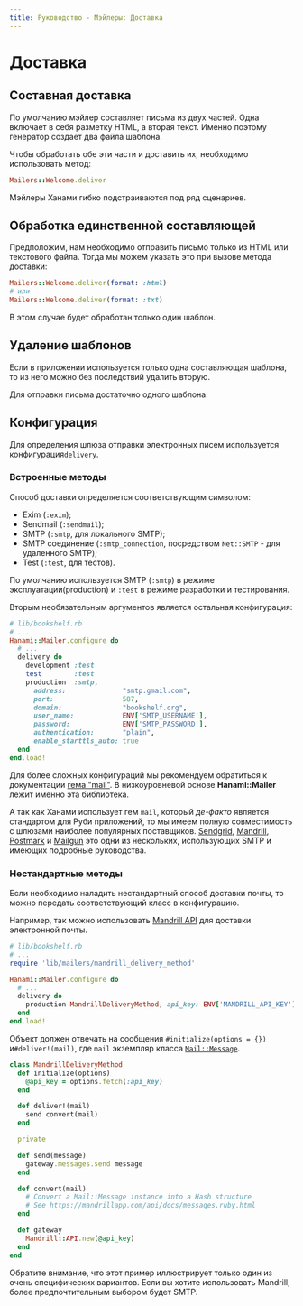 ```yaml
---
title: Руководство - Мэйлеры: Доставка
---
```


# Доставка

## Составная доставка

По умолчанию мэйлер составляет письма из двух частей. Одна включает в себя разметку HTML, а вторая текст.
Именно поэтому генератор создает два файла шаблона.

Чтобы обработать обе эти части и доставить их, необходимо использовать метод:

```ruby
Mailers::Welcome.deliver
```

Мэйлеры Ханами гибко подстраиваются под ряд сценариев.

## Обработка единственной составляющей

Предположим, нам необходимо отправить письмо только из HTML или текстового файла.
Тогда мы можем указать это при вызове метода доставки:

```ruby
Mailers::Welcome.deliver(format: :html)
# или
Mailers::Welcome.deliver(format: :txt)
```

В этом случае будет обработан только один шаблон.

## Удаление шаблонов

Если в приложении используется только одна составляющая шаблона, то из него можно без последствий удалить вторую.

<p class="warning">
  Для отправки письма достаточно одного шаблона.
</p>

## Конфигурация

Для определения шлюза отправки электронных писем используется конфигурация`delivery`.

### Встроенные методы

Способ доставки определяется соответствующим символом:

  * Exim (`:exim`);
  * Sendmail (`:sendmail`);
  * SMTP (`:smtp`, для локального SMTP);
  * SMTP соединение (`:smtp_connection`, посредством `Net::SMTP` - для удаленного SMTP);
  * Test (`:test`, для тестов).

По умолчанию используется SMTP (`:smtp`) в режиме эксплуатации(production) и `:test` в режиме разработки и тестирования.

Вторым необязательным аргументов является остальная конфигурация:

```ruby
# lib/bookshelf.rb
# ...
Hanami::Mailer.configure do
  # ...
  delivery do
    development :test
    test        :test
    production  :smtp,
      address:              "smtp.gmail.com",
      port:                 587,
      domain:               "bookshelf.org",
      user_name:            ENV['SMTP_USERNAME'],
      password:             ENV['SMTP_PASSWORD'],
      authentication:       "plain",
      enable_starttls_auto: true
  end
end.load!
```

Для более сложных конфигураций мы рекомендуем обратиться к документации [гема "mail"](https://github.com/mikel/mail).
В низкоуровневой основе **Hanami::Mailer** лежит именно эта библиотека.

А так как Ханами использует гем `mail`, который _де-факто_ является стандартом для Руби приложений, то мы имеем полную совместимость с шлюзами наиболее популярных поставщиков.
[Sendgrid](https://devcenter.heroku.com/articles/sendgrid#ruby-rails), [Mandrill](https://devcenter.heroku.com/articles/mandrill#sending-with-smtp), [Postmark](https://devcenter.heroku.com/articles/postmark#sending-emails-via-the-postmark-smtp-interface) и [Mailgun](https://devcenter.heroku.com/articles/mailgun#sending-emails-via-smtp) это одни из нескольких, использующих SMTP и имеющих подробные руководства.

### Нестандартные методы 

Если необходимо наладить нестандартный способ доставки почты, то можно передать соответствующий класс в конфигурацию. 

Например, так можно использовать [Mandrill API](https://mandrillapp.com/api/docs/) для доставки электронной почты.

```ruby
# lib/bookshelf.rb
# ...
require 'lib/mailers/mandrill_delivery_method'

Hanami::Mailer.configure do
  # ...
  delivery do
    production MandrillDeliveryMethod, api_key: ENV['MANDRILL_API_KEY']
  end
end.load!
```

Объект должен отвечать на сообщения `#initialize(options = {})` и`#deliver!(mail)`, где `mail` экземпляр класса [`Mail::Message`](https://github.com/mikel/mail/blob/master/lib/mail/mail.rb).

```ruby
class MandrillDeliveryMethod
  def initialize(options)
    @api_key = options.fetch(:api_key)
  end

  def deliver!(mail)
    send convert(mail)
  end

  private

  def send(message)
    gateway.messages.send message
  end

  def convert(mail)
    # Convert a Mail::Message instance into a Hash structure
    # See https://mandrillapp.com/api/docs/messages.ruby.html
  end

  def gateway
    Mandrill::API.new(@api_key)
  end
end
```

<p class="notice">
  Обратите внимание, что этот пример иллюстрирует только один из очень специфических вариантов. Если вы хотите использовать Mandrill, более предпочтительным выбором будет SMTP.
</p>
